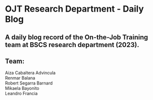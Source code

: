 # OJT Research Department - **Daily Blog**
A daily blog record of the On-the-Job Training team at BSCS research department (2023).
---
## Team: 
Aiza Cabaltera Advincula<br>
Renmar Balana<br>
Robert Segarra Barnard<br>
Mikaela Bayonito<br>
Leandro Francia<br>

